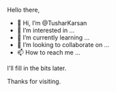 Hello there,

- 👋 Hi, I’m @TusharKarsan
- 👀 I’m interested in ...
- 🌱 I’m currently learning ...
- 💞️ I’m looking to collaborate on ...
- 📫 How to reach me ...

I'll fill in the bits later.

Thanks for visiting.

<!---
TusharKarsan/TusharKarsan is a ✨ special ✨ repository because its `README.md` (this file) appears on your GitHub profile.
You can click the Preview link to take a look at your changes.
--->
